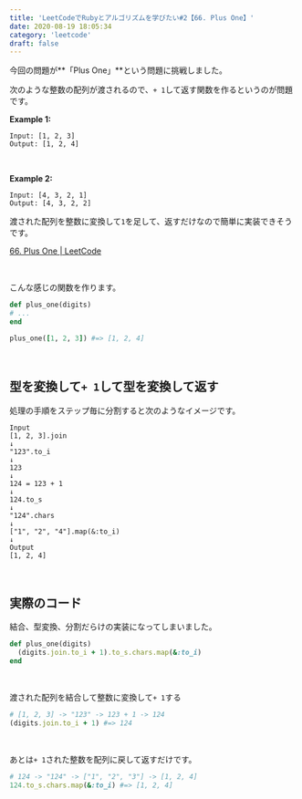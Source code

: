 ```yaml
---
title: 'LeetCodeでRubyとアルゴリズムを学びたい#2【66. Plus One】'
date: 2020-08-19 18:05:34
category: 'leetcode'
draft: false
---
```



今回の問題が**「Plus One」**という問題に挑戦しました。

次のような整数の配列が渡されるので、`+ 1`して返す関数を作るというのが問題です。

**Example 1:**
```
Input: [1, 2, 3]
Output: [1, 2, 4]
```
<br>

**Example 2:**
```
Input: [4, 3, 2, 1]
Output: [4, 3, 2, 2]
```

渡された配列を整数に変換して`1`を足して、返すだけなので簡単に実装できそうです。


[66. Plus One | LeetCode](https://leetcode.com/problems/plus-one/)


<br>

こんな感じの関数を作ります。
```ruby
def plus_one(digits)
# ...
end

plus_one([1, 2, 3]) #=> [1, 2, 4]
```

<br>



## 型を変換して`+ 1`して型を変換して返す


処理の手順をステップ毎に分割すると次のようなイメージです。  

```
Input
[1, 2, 3].join
↓
"123".to_i
↓
123
↓
124 = 123 + 1
↓
124.to_s
↓
"124".chars
↓
["1", "2", "4"].map(&:to_i)
↓
Output
[1, 2, 4]
```

<br>

## 実際のコード

結合、型変換、分割だらけの実装になってしまいました。

```ruby
def plus_one(digits)
  (digits.join.to_i + 1).to_s.chars.map(&:to_i)
end
```


<br>

渡された配列を結合して整数に変換して`+ 1`する
```ruby
# [1, 2, 3] -> "123" -> 123 + 1 -> 124
(digits.join.to_i + 1) #=> 124
```

<br>

あとは`+ 1`された整数を配列に戻して返すだけです。
```ruby
# 124 -> "124" -> ["1", "2", "3"] -> [1, 2, 4]
124.to_s.chars.map(&:to_i) #=> [1, 2, 4]
```